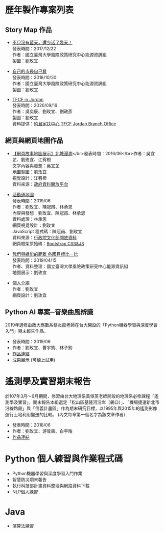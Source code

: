# 歷年製作專案列表

## Story Map 作品
* [不只沒有藍天，還少活了幾天！](https://rsprc.ntu.edu.tw/zh-tw/m01-3/en-trans/open-energy/889-201712-22.html) </br>發表時間：2017/12/22</br>作者：國立臺灣大學風險政策研究中心能源資訊組 </br>製圖：劉玫宜
* [自己的市長自己督](http://ntu.maps.arcgis.com/apps/MapJournal/index.html?appid=03fda336dc2c436f92be4cbbd3a416d9)</br>發表時間：2018/10/30</br>作者：國立臺灣大學風險政策研究中心能源資訊組 </br>製圖：劉玫宜

* [TFCF in Jordan](https://storymaps.arcgis.com/stories/95e4cf2abba440778a0fb42cc4040d47?fbclid=IwAR0N7GmN1kGsZQuU8au_2zdEZooykIlPdKYNyrnv41ZVDKDzRk1f_KoQFpQ) </br>發表時間：2020/09/16</br>作者：吳奕辰、劉玫宜、劉政彥 </br>製圖：劉玫宜 </br> 資料提供：[約旦家扶中心 TFCF Jordan Branch Office](https://www.facebook.com/TFCFJordan/)

## 網頁與網頁地圖作品
* [【網頁故事地圖展示】北城漫溯](https://vist20100627.wixsite.com/storymap?)</br>發表時間：2016/06</br>作者：吳宜芷、劉玫宜、江宥橙</br>文字內容與發想：吳宜芷 </br>地圖製圖：劉玫宜</br>視覺設計：江宥橙 </br> 資料來源：[政府資料開放平台](https://data.gov.tw/)
* [活動通地圖](http://homepage.ntu.edu.tw/~b04208036/webgis/)</br>發表時間：2019/06</br>作者：劉玫宜、陳冠甫、林承恩</br>內容與發想：劉玫宜、陳冠甫、林承恩 </br>資料處理：林承恩</br>網頁視覺設計：劉玫宜 </br>JavaScript 程式碼：陳冠甫、劉玫宜 </br> 資料來源：[行政院文化部開放資料](https://opendata.culture.tw/) </br>網頁框架原始碼：[Bootstrap CSS&JS](https://getbootstrap.com/)
* [我們與綠能的距離 各國目標比一比](https://rsprc.ntu.edu.tw/zh-tw/m01-3/en-trans/open-energy/1135-e-paper-test.html)</br>發表時間：2019/04/15 </br>作者、資料整理：國立臺灣大學風險政策研究中心能源資訊組 </br>地圖展示：劉玫宜

* [個人介紹](https://meiyiliou9702.github.io/) </br>作者：劉玫宜</br>網頁設計：劉玫宜

## Python AI 專案─音樂曲風辨識
2019年選修由政大應數系蔡炎龍老師在台大開設的「Python機器學習與深度學習入門」期末報告作品。
* 發表時間：2019/06
* 作者：劉玫宜、曹宇鈞、林子鈞
* [作品連結](https://github.com/MeiYiLiou9702/ProjectDemo/tree/master/AI%E9%9F%B3%E6%A8%82%E6%9B%B2%E9%A2%A8%E8%BE%A8%E8%AD%98)
* [成果展示](https://colab.research.google.com/drive/1jN17Ueagsq-WVV6i0j5XNPtT9sV-dMCP?usp=sharing) (可線上試用)

# 遙測學及實習期末報告
於107年3月～6月期間，修習由台大地理系黃倬英老師開設的地理系必修課程「遙測學及實習」。期末報告本組選定「松山區基隆河沿岸（錫口）」、「機場捷運新北市沿線路段」與「信義計畫區」作為期末研究目標，以1995年與2015年的遙測影像進行土地利用變遷的比較。 (內文每章第一個名字為該文章作者)
* 發表時間：2018/06
* 作者：劉玫宜、游昱霖、白宇皓
* [作品連結](https://github.com/MeiYiLiou9702/ProjectDemo/blob/master/%E9%81%99%E6%B8%AC%E5%AD%B8%E6%9C%9F%E6%9C%AB%E5%A0%B1%E5%91%8A/106%E5%AD%B8%E5%B9%B4%E5%BA%A6%E9%81%99%E6%B8%AC%E5%AD%B8%E6%9C%9F%E6%9C%AB%E5%A0%B1%E5%91%8A.pdf)

# Python 個人練習與作業程式碼
* Python機器學習與深度學習入門作業
* 智慧防災期末報告
* 執行科技部計畫資料整理與網路資料下載
* NLP個人練習

# Java
* 演算法練習
